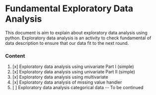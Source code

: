 # Fundamental Exploratory Data Analysis

This document is aim to explain about exploratory data analysis using python. Exploratory data analysis is an activity to check fundamental of data description to ensure that our data fit to the next round.


### Content
1. [x] Exploratory data analysis using univariate Part I (simple)
2. [x] Exploratory data analysis using univariate Part II (simple)
3. [x] Exploratory data analysis using multivariate
4. [x] Exploratory data analysis of missing value handler
5. [ ] Exploratory data analysis categorical data -- To be continued
